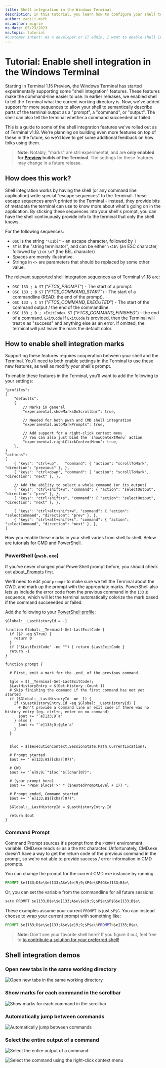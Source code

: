 ```yaml
---
title: Shell integration in the Windows Terminal
description: In this tutorial, you learn how to configure your shell to enable shell integration features in the Windows Terminal
author: zadjii-msft
ms.author: migrie
ms.date: 05/23/2023
ms.topic: tutorial
#Customer intent: As a developer or IT admin, I want to enable shell integration
---
```


# Tutorial: Enable shell integration in the Windows Terminal

Starting in Terminal 1.15 Preview, the Windows Terminal has started experimentally supporting some "shell integration" features. These features make the command-line easier to use. In earlier releases, we enabled shell to tell the Terminal what the current working directory is. Now, we've added support for more sequences to allow your shell to semantically describe parts of the terminal output as a "prompt", a "command", or "output". The shell can also tell the terminal whether a command succeeded or failed.

This is a guide to some of the shell integration features we've rolled out as of Terminal v1.18. We're planning on building even more features on top of these in the future, so we'd love to get some additional feedback on how folks using them.

> **Note**:
>  Notably, "marks" are still experimental, and are **only enabled for [Preview](https://aka.ms/terminal-preview) builds of the Terminal**. The settings for these features may change in a future release.

## How does this work?

Shell integration works by having the shell (or any command line application) write special "escape sequences" to the Terminal. These escape sequences aren't printed to the Terminal - instead, they provide bits of metadata the terminal can use to know more about what's going on in the application. By sticking these sequences into your shell's prompt, you can have the shell continuously provide info to the terminal that only the shell knows.

For the following sequences:

* `OSC` is the string `"\x1b]"` - an escape character, followed by `]`
* `ST` is the "string terminator", and can be either `\x1b\` (an ESC character, followed by `\`) or `\x7` (the BEL character)
* Spaces are merely illustrative.
* Strings in `<>` are parameters that should be replaced by some other value.

The relevant supported shell integration sequences as of Terminal v1.18 are:

* `OSC 133 ; A ST` ("_FTCS_PROMPT_") - The start of a prompt.
* `OSC 133 ; B ST` ("_FTCS_COMMAND_START_") - The start of a commandline (READ: the end of the prompt).
* `OSC 133 ; C ST` ("_FTCS_COMMAND_EXECUTED_") - The start of the command output / the end of the commandline.
* `OSC 133 ; D ; <ExitCode> ST` ("_FTCS_COMMAND_FINISHED_") - the end of a command. `ExitCode` If `ExitCode` is provided, then the Terminal will treat `0` as "success" and anything else as an error. If omitted, the terminal will just leave the mark the default color.

## How to enable shell integration marks

Supporting these features requires cooperation between your shell and the Terminal. You'll need to both enable settings in the Terminal to use these new features, as well as modify your shell's prompt.

To enable these features in the Terminal, you'll want to add the following to your settings:

```jsonc
"profiles":
{
    "defaults":
    {
        // Marks in general
        "experimental.showMarksOnScrollbar": true,

        // Needed for both pwsh and CMD shell integration
        "experimental.autoMarkPrompts": true,

        // Add support for a right-click context menu
        // You can also just bind the `showContextMenu` action
        "experimental.rightClickContextMenu": true,
    },
}
"actions":
[
    { "keys": "ctrl+up",   "command": { "action": "scrollToMark", "direction": "previous" }, },
    { "keys": "ctrl+down", "command": { "action": "scrollToMark", "direction": "next" }, },

    // Add the ability to select a whole command (or its output)
    { "keys": "ctrl+shift+w", "command": { "action": "selectOutput", "direction": "prev" }, },
    { "keys": "ctrl+shift+s", "command": { "action": "selectOutput", "direction": "next" }, },

    { "keys": "ctrl+alt+shift+w", "command": { "action": "selectCommand", "direction": "prev" }, },
    { "keys": "ctrl+alt+shift+s", "command": { "action": "selectCommand", "direction": "next" }, },
]
```

How you enable these marks in your shell varies from shell to shell. Below are tutorials for CMD and PowerShell.

### PowerShell (`pwsh.exe`)

If you've never changed your PowerShell prompt before, you should check out [about_Prompts](/powershell/module/microsoft.powershell.core/about/about_prompts) first.

We'll need to edit your `prompt` to make sure we tell the Terminal about the CWD, and mark up the prompt with the appropriate marks. PowerShell also lets us include the error code from the previous command in the `133;D` sequence, which will let the terminal automatically colorize the mark based if the command succeeeded or failed.

Add the following to your [PowerShell profile](/powershell/module/microsoft.powershell.core/about/about_profiles):

```pwsh
$Global:__LastHistoryId = -1

function Global:__Terminal-Get-LastExitCode {
  if ($? -eq $True) {
    return 0
  }
  if ("$LastExitCode" -ne "") { return $LastExitCode }
  return -1
}

function prompt {

  # First, emit a mark for the _end_ of the previous command.

  $gle = $(__Terminal-Get-LastExitCode);
  $LastHistoryEntry = $(Get-History -Count 1)
  # Skip finishing the command if the first command has not yet started
  if ($Global:__LastHistoryId -ne -1) {
    if ($LastHistoryEntry.Id -eq $Global:__LastHistoryId) {
      # Don't provide a command line or exit code if there was no history entry (eg. ctrl+c, enter on no command)
      $out += "`e]133;D`a"
    } else {
      $out += "`e]133;D;$gle`a"
    }
  }


  $loc = $($executionContext.SessionState.Path.CurrentLocation);

  # Prompt started
  $out += "`e]133;A$([char]07)";

  # CWD
  $out += "`e]9;9;`"$loc`"$([char]07)";

  # (your prompt here)
  $out += "PWSH $loc$('>' * ($nestedPromptLevel + 1)) ";

  # Prompt ended, Command started
  $out += "`e]133;B$([char]07)";

  $Global:__LastHistoryId = $LastHistoryEntry.Id

  return $out
}
```

### Command Prompt

Command Prompt sources it's prompt from the `PROMPT` environment variable. CMD.exe reads `$e` as a the `ESC` character.  Unfortunately, CMD.exe doesn't have a way to get the return code of the previous command in the prompt, so we're not able to provide success / error information in CMD prompts.

You can change the prompt for the current CMD.exe instance by running:

```cmd
PROMPT $e]133;D$e\$e]133;A$e\$e]9;9;$P$e\$P$G$e]133;B$e\
```

Or, you can set the variable from the commandline for all future sessions:

```cmd
setx PROMPT $e]133;D$e\$e]133;A$e\$e]9;9;$P$e\$P$G$e]133;B$e\
```

These examples assume your current `PROMPT` is just `$P$G`. You can instead choose to wrap your current prompt with something like:

```cmd
PROMPT $e]133;D$e\$e]133;A$e\$e]9;9;$P$e\%PROMPT%$e]133;B$e\
```

> **Note**:
> Don't see your favorite shell here? If you figure it out, feel free to [to contribute a solution for your preferred shell!](https://github.com/MicrosoftDocs/terminal/compare)

## Shell integration demos

### Open new tabs in the same working directory
![Open new tabs in the same working directory](../images/duplicate-tab-same-cwd.gif)

### Show marks for each command in the scrollbar
![Show marks for each command in the scrollbar](https://user-images.githubusercontent.com/18356694/164290075-a9f0b92c-3dde-4ce3-88cf-da5e451fe46c.gif)

### Automatically jump between commands

![Automatically jump between commands](https://user-images.githubusercontent.com/18356694/164290677-ffaafe09-81c4-4181-a4b8-db79a8aed235.gif)

### Select the entire output of a command
![Select the entire output of a command](https://user-images.githubusercontent.com/18356694/207696859-a227abe2-ccd4-4b81-8a2c-8a22219cd0dd.gif)

![Select the command using the right-click context menu](https://user-images.githubusercontent.com/18356694/222840120-7a2493b2-2264-4e94-af2b-17bfacc90353.gif)
